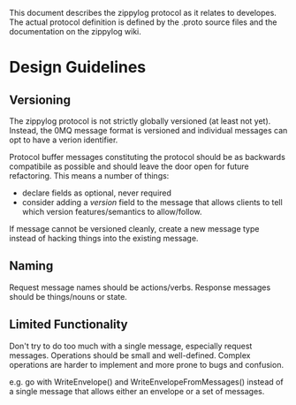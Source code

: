 This document describes the zippylog protocol as it relates to developes. The actual protocol definition is defined by the .proto source files and the documentation on the zippylog wiki.

# Design Guidelines

## Versioning

The zippylog protocol is not strictly globally versioned (at least not yet). Instead, the 0MQ message format is versioned and individual messages can opt to have a verion identifier.

Protocol buffer messages constituting the protocol should be as backwards compatibile as possible and should leave the door open for future refactoring. This means a number of things:

* declare fields as optional, never required
* consider adding a _version_ field to the message that allows clients to tell which version features/semantics to allow/follow.

If message cannot be versioned cleanly, create a new message type instead of hacking things into the existing message.

## Naming

Request message names should be actions/verbs. Response messages should be things/nouns or state.

## Limited Functionality

Don't try to do too much with a single message, especially request messages. Operations should be small and well-defined. Complex operations are harder to implement and more prone to bugs and confusion.

e.g. go with WriteEnvelope() and WriteEnvelopeFromMessages() instead of a single message that allows either an envelope or a set of messages.
